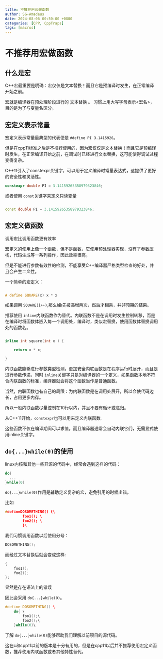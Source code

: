 ```yaml
---
title: 不推荐用宏做函数
author: SG-Amadeus
date: 2024-08-06 00:50:00 +0800
categories: [CPP, CppTraps]
tags: [macros]
---
```

# 不推荐用宏做函数

## 什么是宏

C++宏最重要是明确：宏仅仅是文本替换！而且它是预编译时发生，在正常编译开始之前。

宏就是编译器在预处理阶段进行的 文本替换 。 习惯上用大写字母表示<宏名>，目的是为了与变量名区分。

## 宏定义表示常量

宏定义表示常量最典型的代表便是 `#define PI 3.1415926`。

但是在cpp11标准之后是不推荐使用的，因为宏仅仅是文本替换！而且它是预编译时发生，在正常编译开始之前，在调试时已经进行文本替换，这可能使得调试过程变得复杂。

C++11引入了constexpr关键字，可以用于定义编译时常量表达式，这提供了更好的安全性和灵活性。

```cpp
constexpr double PI = 3.14159265358979323846;
```

或者使用 `const`关键字来定义只读变量

```cpp

const double PI = 3.14159265358979323846;

```

## 宏定义做函数

调用宏比调用函数更有效率

宏定义的使用上像一个函数，但不是函数，它使用预处理器实现，没有了参数压栈，代码生成等一系列操作，因此效率很高。

但是不能进行参数有效性的检测，不能享受C++编译器严格类型检查的好处，并且会产生二义性。

一个简单的宏定义：

```cpp

# define SQUARE(x) x * x

```

如果调用 `SQUARE(i++)`,那么i会先被递增两次，然后才相乘，并非预期的结果。

推荐使用 `inline`内联函数作为替代。内联函数不是在调用时发生控制转移，而是在编译时将函数体嵌入每一个调用处，编译时，类似宏替换，使用函数体替换调用处的函数名。

```cpp

inline int square(int x ) {

    return x * x;

}

```

内联函数能够进行参数类型检测，更加安全内联函数是在程序运行时展开，而且是进行参数传递，同时 `inline`关键字只是对编译器的一个定义，如果函数本地不符合内联函数的标准，编译器就会将这个函数当作是普通函数。

当然，内联函数也有自己的局限：为内联函数是在调用处展开，所以会使代码边长，占用更多内存。

所以一般内联函数尽量控制在10行以内，并且不要有循环或递归。

从C++11开始，`constexpr`也可以用来定义内联函数.

这些函数不仅在编译期间可以求值，而且编译器通常会自动内联它们，无需显式使用inline关键字。

## `do{...}while(0)`的使用

linux内核和其他一些开源的代码中，经常会遇到这样的代码：

```cpp
do{
  ...
}while(0)

```

`do{...}while(0)`作用是辅助定义复杂的宏，避免引用的时候出错。

比如

```cpp
#defineDOSOMETHING() {\
        foo1(); \
        foo2(); \
        }\
```

我们习惯调用函数以后使用分号：

```cpp
DOSOMETHING();
```

而经过文本替换后就会变成这样:

```cpp
{
    foo1();
    foo2();
};

```

显然是存在语法上的错误

因此会采用 `do{...}while(0)`。

```cpp
#define DOSOMETHING() \       
    do{ \
        foo1();\
        foo2();\
    }while(0)\
```

了解 `do{...}while(0)`能够帮助我们理解以前项目的源代码。

这在c和cpp11以前的版本是十分有用的，但是在cpp11以后并不推荐使用宏定义函数，推荐使用内联函数或者其他特性替代。


